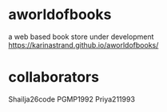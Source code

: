 # aworldofbooks
a web based book store under development
 https://karinastrand.github.io/aworldofbooks/
# collaborators
Shailja26code
PGMP1992
Priya211993


